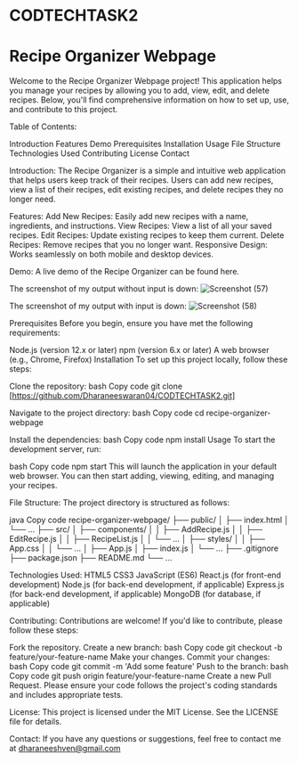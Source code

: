 # CODTECHTASK2

# Recipe Organizer Webpage
Welcome to the Recipe Organizer Webpage project! This application helps you manage your recipes by allowing you to add, view, edit, and delete recipes. Below, you'll find comprehensive information on how to set up, use, and contribute to this project.

Table of Contents:

Introduction
Features
Demo
Prerequisites
Installation
Usage
File Structure
Technologies Used
Contributing
License
Contact

Introduction:
The Recipe Organizer is a simple and intuitive web application that helps users keep track of their recipes. Users can add new recipes, view a list of their recipes, edit existing recipes, and delete recipes they no longer need.

Features:
Add New Recipes: Easily add new recipes with a name, ingredients, and instructions.
View Recipes: View a list of all your saved recipes.
Edit Recipes: Update existing recipes to keep them current.
Delete Recipes: Remove recipes that you no longer want.
Responsive Design: Works seamlessly on both mobile and desktop devices.

Demo:
A live demo of the Recipe Organizer can be found here.

The screenshot of my output without input is down:
![Screenshot (57)](https://github.com/user-attachments/assets/c19e3c9e-e923-4884-a626-f9ca963fa6c2)



The screenshot of my output with input is down:
![Screenshot (58)](https://github.com/user-attachments/assets/ededb439-e127-4f38-b22d-d66ee217f37f)

Prerequisites
Before you begin, ensure you have met the following requirements:

Node.js (version 12.x or later)
npm (version 6.x or later)
A web browser (e.g., Chrome, Firefox)
Installation
To set up this project locally, follow these steps:

Clone the repository:
bash
Copy code
git clone [https://github.com/Dharaneeswaran04/CODTECHTASK2.git]

Navigate to the project directory:
bash
Copy code
cd recipe-organizer-webpage

Install the dependencies:
bash
Copy code
npm install
Usage
To start the development server, run:

bash
Copy code
npm start
This will launch the application in your default web browser. You can then start adding, viewing, editing, and managing your recipes.

File Structure:
The project directory is structured as follows:

java
Copy code
recipe-organizer-webpage/
├── public/
│   ├── index.html
│   └── ...
├── src/
│   ├── components/
│   │   ├── AddRecipe.js
│   │   ├── EditRecipe.js
│   │   ├── RecipeList.js
│   │   └── ...
│   ├── styles/
│   │   ├── App.css
│   │   └── ...
│   ├── App.js
│   ├── index.js
│   └── ...
├── .gitignore
├── package.json
├── README.md
└── ...

Technologies Used:
HTML5
CSS3
JavaScript (ES6)
React.js (for front-end development)
Node.js (for back-end development, if applicable)
Express.js (for back-end development, if applicable)
MongoDB (for database, if applicable)

Contributing:
Contributions are welcome! If you'd like to contribute, please follow these steps:

Fork the repository.
Create a new branch:
bash
Copy code
git checkout -b feature/your-feature-name
Make your changes.
Commit your changes:
bash
Copy code
git commit -m 'Add some feature'
Push to the branch:
bash
Copy code
git push origin feature/your-feature-name
Create a new Pull Request.
Please ensure your code follows the project's coding standards and includes appropriate tests.

License:
This project is licensed under the MIT License. See the LICENSE file for details.

Contact:
If you have any questions or suggestions, feel free to contact me at dharaneeshven@gmail.com

